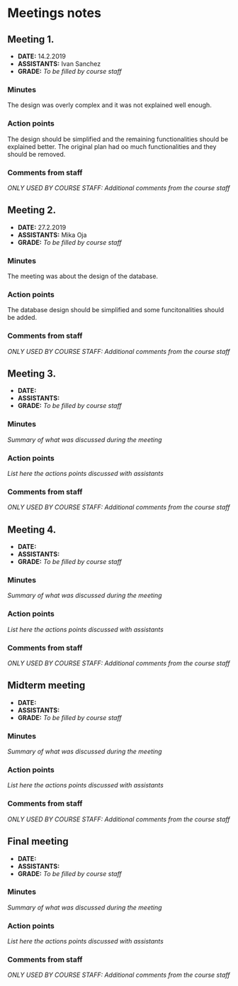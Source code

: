 # Meetings notes

## Meeting 1.
* **DATE:** 14.2.2019
* **ASSISTANTS:** Ivan Sanchez
* **GRADE:** *To be filled by course staff*

### Minutes
The design was overly complex and it was not explained well enough.
### Action points
The design should be simplified and the remaining functionalities should be explained better. The original plan had oo much functionalities and they should be removed.
### Comments from staff
*ONLY USED BY COURSE STAFF: Additional comments from the course staff*

## Meeting 2.
* **DATE:** 27.2.2019
* **ASSISTANTS:** Mika Oja
* **GRADE:** *To be filled by course staff*

### Minutes
The meeting was about the design of the database.
### Action points
The database design should be simplified and some funcitonalities should be added.

### Comments from staff
*ONLY USED BY COURSE STAFF: Additional comments from the course staff*

## Meeting 3.
* **DATE:**
* **ASSISTANTS:**
* **GRADE:** *To be filled by course staff*

### Minutes
*Summary of what was discussed during the meeting*

### Action points
*List here the actions points discussed with assistants*


### Comments from staff
*ONLY USED BY COURSE STAFF: Additional comments from the course staff*

## Meeting 4.
* **DATE:**
* **ASSISTANTS:**
* **GRADE:** *To be filled by course staff*

### Minutes
*Summary of what was discussed during the meeting*

### Action points
*List here the actions points discussed with assistants*


### Comments from staff
*ONLY USED BY COURSE STAFF: Additional comments from the course staff*

## Midterm meeting
* **DATE:**
* **ASSISTANTS:**
* **GRADE:** *To be filled by course staff*

### Minutes
*Summary of what was discussed during the meeting*

### Action points
*List here the actions points discussed with assistants*


### Comments from staff
*ONLY USED BY COURSE STAFF: Additional comments from the course staff*


## Final meeting
* **DATE:**
* **ASSISTANTS:**
* **GRADE:** *To be filled by course staff*

### Minutes
*Summary of what was discussed during the meeting*

### Action points
*List here the actions points discussed with assistants*


### Comments from staff
*ONLY USED BY COURSE STAFF: Additional comments from the course staff*

